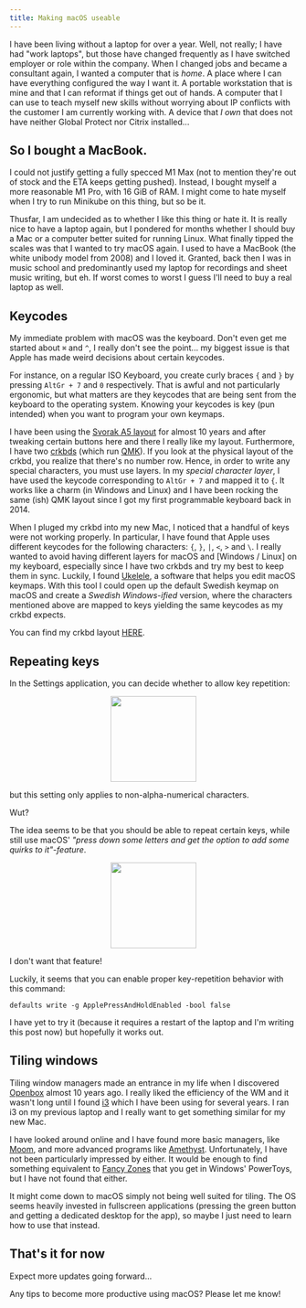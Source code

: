 ```yaml
---
title: Making macOS useable
---
```


I have been living without a laptop for over a year.
Well, not really; I have had "work laptops", but those have changed frequently as I have switched employer or role
within the company.
When I changed jobs and became a consultant again, I wanted a computer that is *home*.
A place where I can have everything configured the way I want it.
A portable workstation that is mine and that I can reformat if things get out of hands.
A computer that I can use to teach myself new skills without worrying about IP conflicts with the customer I am
currently working with.
A device that *I own* that does not have neither Global Protect nor Citrix installed...

## So I bought a MacBook.

I could not justify getting a fully specced M1 Max (not to mention they're out of stock and the ETA keeps getting
pushed).
Instead, I bought myself a more reasonable M1 Pro, with 16 GiB of RAM.
I might come to hate myself when I try to run Minikube on this thing, but so be it.

Thusfar, I am undecided as to whether I like this thing or hate it.
It is really nice to have a laptop again, but I pondered for months whether I should buy a Mac or a computer better
suited for running Linux.
What finally tipped the scales was that I wanted to try macOS again.
I used to have a MacBook (the white unibody model from 2008) and I loved it.
Granted, back then I was in music school and predominantly used my laptop for recordings and sheet music writing, but eh.
If worst comes to worst I guess I'll need to buy a real laptop as well.

## Keycodes

My immediate problem with macOS was the keyboard.
Don't even get me started about `⌘` and `^`, I really don't see the point... my biggest issue is that Apple has
made weird decisions about certain keycodes.

For instance, on a regular ISO Keyboard, you create curly braces `{` and `}` by pressing `AltGr + 7` and `0`
respectively.
That is awful and not particularly ergonomic, but what matters are they keycodes that are being sent from the keyboard
to the operating system.
Knowing your keycodes is key (pun intended) when you want to program your own keymaps.

I have been using the [Svorak A5 layout](http://aoeu.info/) for almost 10 years and after tweaking certain buttons
here and there I really like my layout.
Furthermore, I have two [crkbds](https://github.com/foostan/crkbd) (which run
[QMK](https://github.com/qmk/qmk_firmware)).
If you look at the physical layout of the crkbd, you realize that there's no number row.
Hence, in order to write any special characters, you must use layers.
In my *special character layer*, I have used the keycode corresponding to `AltGr + 7` and mapped it to `{`.
It works like a charm (in Windows and Linux) and I have been rocking the same (ish) QMK layout since I got my first
programmable keyboard back in 2014.

When I pluged my crkbd into my new Mac, I noticed that a handful of keys were not working properly.
In particular, I have found that Apple uses different keycodes for the following characters: `{`, `}`, `|`, `<`, `>`
and `\`. 
I really wanted to avoid having different layers for macOS and [Windows / Linux] on my keyboard, especially since I
have two crkbds and try my best to keep them in sync.
Luckily, I found [Ukelele](https://software.sil.org/ukelele/), a software that helps you edit macOS keymaps.
With this tool I could open up the default Swedish keymap on macOS and create a *Swedish Windows-ified* version, where
the characters mentioned above are mapped to keys yielding the same keycodes as my crkbd expects.

You can find my crkbd layout
[HERE](https://github.com/ErikThorsell/qmk_firmware/blob/master/keyboards/crkbd/rev1/common/keymaps/svorak_a5/keymap.c).

## Repeating keys

In the Settings application, you can decide whether to allow key repetition:

<p align="center">
  <img width="150" src="{{ site.url }}/assets/images/apple-settings-key-repeat.png">
</p>

but this setting only applies to non-alpha-numerical characters.

Wut?

The idea seems to be that you should be able to repeat certain keys, while still use macOS' *"press down some letters
and get the option to add some quirks to it"-feature*.

<p align="center">
  <img width="150" src="{{ site.url }}/assets/images/apple-key-long-press.webp">
</p>

I don't want that feature!

Luckily, it seems that you can enable proper key-repetition behavior with this command:

```
defaults write -g ApplePressAndHoldEnabled -bool false
```

I have yet to try it (because it requires a restart of the laptop and I'm writing this post now) but hopefully it works
out.

## Tiling windows

Tiling window managers made an entrance in my life when I discovered [Openbox](https://en.wikipedia.org/wiki/Openbox)
almost 10 years ago.
I really liked the efficiency of the WM and it wasn't long until I found [i3](i3wm.org/) which I have been using for several years.
I ran i3 on my previous laptop and I really want to get something similar for my new Mac.

I have looked around online and I have found more basic managers, like [Moom](https://manytricks.com/moom/), and more
advanced programs like [Amethyst](https://github.com/ianyh/Amethyst).
Unfortunately, I have not been particularly impressed by either.
It would be enough to find something equivalent to
[Fancy Zones](https://docs.microsoft.com/en-us/windows/powertoys/fancyzones) that you get in Windows' PowerToys, but I
have not found that either.

It might come down to macOS simply not being well suited for tiling.
The OS seems heavily invested in fullscreen applications (pressing the green button and getting a dedicated
desktop for the app), so maybe I just need to learn how to use that instead.

## That's it for now

Expect more updates going forward...

Any tips to become more productive using macOS?
Please let me know!
